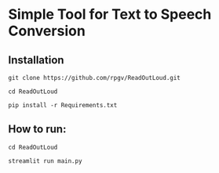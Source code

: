 # Simple Tool for Text to Speech Conversion

## Installation
```git clone https://github.com/rpgv/ReadOutLoud.git```

```cd ReadOutLoud```

```pip install -r Requirements.txt```

## How to run: 
```cd ReadOutLoud```

```streamlit run main.py ```